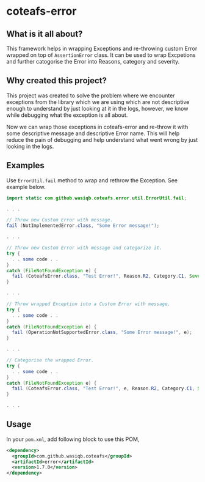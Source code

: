 # coteafs-error

## What is it all about?

This framework helps in wrapping Exceptions and re-throwing custom Error wrapped on top of `AssertionError` class. It can be used to wrap Excpetions and further catogorise the Error into Reasons, category and severity.

## Why created this project?

This project was created to solve the problem where we encounter exceptions from the library which we are using which are not descriptive enough to understand by just looking at it in the logs, however, we know while debugging what the exception is all about.

Now we can wrap those exceptions in coteafs-error and re-throw it with some descriptive message and descriptive Error name. This will help reduce the pain of debugging and help understand what went wrong by just looking in the logs.

## Examples

Use `ErrorUtil.fail` method to wrap and rethrow the Exception. See example below.

```java
import static com.github.wasiqb.coteafs.error.util.ErrorUtil.fail;

. . .

// Throw new Custom Error with message.
fail (NotImplementedError.class, "Some Error message!");

. . .

// Throw new Custom Error with message and categorize it.
try {
  . . some code . .
}
catch (FileNotFoundException e) {
  fail (CoteafsError.class, "Test Error!", Reason.R2, Category.C1, Severity.CRITICAL);
}

. . .

// Throw wrapped Exception into a Custom Error with message.
try {
  . . some code . .
}
catch (FileNotFoundException e) {
  fail (OperationNotSupportedError.class, "Some Error message!", e);
}

. . .

// Categorise the wrapped Error.
try {
  . . some code . .
}
catch (FileNotFoundException e) {
  fail (CoteafsError.class, "Test Error!", e, Reason.R2, Category.C1, Severity.CRITICAL);
}

. . .
```

## Usage

In your `pom.xml`, add following block to use this POM,

```xml
<dependency>
  <groupId>com.github.wasiqb.coteafs</groupId>
  <artifactId>error</artifactId>
  <version>1.7.0</version>
</dependency>
```
